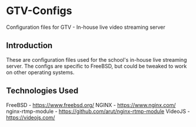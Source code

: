 # GTV-Configs
Configuration files for GTV - In-house live video streaming server

## Introduction
These are configuration files used for the school's in-house live streaming server. The configs are specific to FreeBSD, but could be tweaked to work on other operating systems.

## Technologies Used
FreeBSD - https://www.freebsd.org/
NGINX - https://www.nginx.com/
nginx-rtmp-module - https://github.com/arut/nginx-rtmp-module
VideoJS - https://videojs.com/

